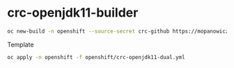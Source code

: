 # crc-openjdk11-builder

```bash
oc new-build -n openshift --source-secret crc-github https://mopanowicz@github.com/mopanowicz/crc.git --context-dir s2i/crc-openjdk11-builder --name crc-openjdk11-builder --to='crc-openjdk11-runtime:release'
```

Template

```bash
oc apply -n openshift -f openshift/crc-openjdk11-dual.yml
```
